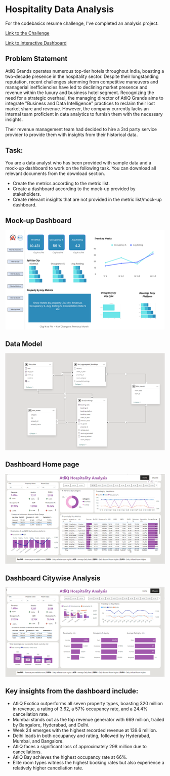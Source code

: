 # Hospitality Data Analysis

For the codebasics resume challenge, I've completed an analysis project.

[Link to the Challenge](https://codebasics.io/challenge/codebasics-resume-project-challenge)


[Link to Interactive Dashboard](https://app.powerbi.com/view?r=eyJrIjoiZjkzOTk5YTAtYzE4OC00YzVjLWEyYzktZmJhNWE0ZDA1NGFkIiwidCI6ImM2ZTU0OWIzLTVmNDUtNDAzMi1hYWU5LWQ0MjQ0ZGM1YjJjNCJ9)

## Problem Statement

AtliQ Grands operates numerous top-tier hotels throughout India, boasting a two-decade presence in the hospitality sector. Despite their longstanding reputation, recent challenges stemming from competitive maneuvers and managerial inefficiencies have led to declining market presence and revenue within the luxury and business hotel segment. Recognizing the need for a strategic overhaul, the managing director of AtliQ Grands aims to integrate "Business and Data Intelligence" practices to reclaim their lost market share and revenue. However, the company currently lacks an internal team proficient in data analytics to furnish them with the necessary insights.

Their revenue management team had decided to hire a 3rd party service provider to provide them with insights from their historical data.

## Task:  

You are a data analyst who has been provided with sample data and a mock-up dashboard to work on the following task. You can download all relevant documents from the download section.

- Create the metrics according to the metric list.
- Create a dashboard according to the mock-up provided by stakeholders.
- Create relevant insights that are not provided in the metric list/mock-up dashboard.


## Mock-up Dashboard
![Mock up](https://github.com/Nitha-SKumar/Hospitality-Domain-Data-Analysis/blob/main/Dataset/mock%20up%20dashboard_atliq%20grands.png)

## Data Model
![datamodel](https://github.com/Nitha-SKumar/Hospitality-Domain-Data-Analysis/blob/main/Reports/data%20model.PNG)
## Dashboard Home page
![home](https://github.com/Nitha-SKumar/Hospitality-Domain-Data-Analysis/blob/main/Reports/home.PNG)
## Dashboard Citywise Analysis
![city](https://github.com/Nitha-SKumar/Hospitality-Domain-Data-Analysis/blob/main/Reports/citywise.PNG)



## Key insights from the dashboard include:
- AtliQ Exotica outperforms all seven property types, boasting 320 million in revenue, a rating of 3.62, a 57% occupancy rate, and a 24.4% cancellation rate.
- Mumbai stands out as the top revenue generator with 669 million, trailed by Bangalore, Hyderabad, and Delhi.
- Week 24 emerges with the highest recorded revenue at 139.6 million.
- Delhi leads in both occupancy and rating, followed by Hyderabad, Mumbai, and Bangalore.
- AtliQ faces a significant loss of approximately 298 million due to cancellations.
- AtliQ Bay achieves the highest occupancy rate at 66%.
- Elite room types witness the highest booking rates but also experience a relatively higher cancellation rate.

